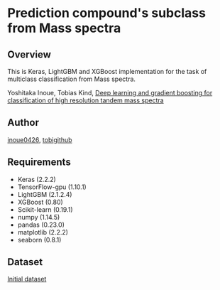 # Prediction compound's subclass from Mass spectra

## Overview
This is Keras, LightGBM and XGBoost implementation for the task of multiclass classification from Mass spectra.

Yoshitaka Inoue, Tobias Kind, [Deep learning and gradient boosting for classification of high resolution tandem mass spectra](link)

## Author
[inoue0426](https://github.com/inoue0426), 
[tobigithub](https://github.com/tobigithub)

## Requirements
- Keras (2.2.2) 
- TensorFlow-gpu (1.10.1) 
- LightGBM (2.1.2.4) 
- XGBoost (0.80) 
- Scikit-learn (0.19.1) 
- numpy (1.14.5)
- pandas (0.23.0) 
- matplotlib (2.2.2)
- seaborn (0.8.1)

## Dataset
[Initial dataset](https://drive.google.com/open?id=1TVuOx5dfKrc6MhiNtaXVy36GM5MFRpaZ)
